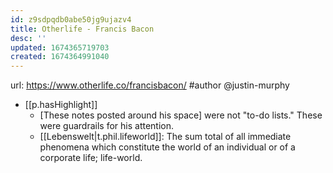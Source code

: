 ```yaml
---
id: z9sdpqdb0abe50jg9ujazv4
title: Otherlife - Francis Bacon
desc: ''
updated: 1674365719703
created: 1674364991040
---
```


url: https://www.otherlife.co/francisbacon/
#author @justin-murphy

- [[p.hasHighlight]]
  - [These notes posted around his space] were not "to-do lists." These were guardrails for his attention.
  - [[Lebenswelt|t.phil.lifeworld]]: The sum total of all immediate phenomena which constitute the world of an individual or of a corporate life; life-world.
